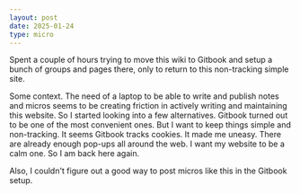 ```yaml
---
layout: post
date: 2025-01-24
type: micro
---
```


Spent a couple of hours trying to move this wiki to Gitbook and setup a bunch of groups and pages there, only to return to this non-tracking simple site.

Some context. The need of a laptop to be able to write and publish notes and micros seems to be creating friction in actively writing and maintaining this website. So I started looking into a few alternatives. Gitbook turned out to be one of the most convenient ones. But I want to keep things simple and non-tracking. It seems Gitbook tracks cookies. It made me uneasy. There are already enough pop-ups all around the web. I want my website to be a calm one. So I am back here again.

Also, I couldn't figure out a good way to post micros like this in the Gitbook setup.